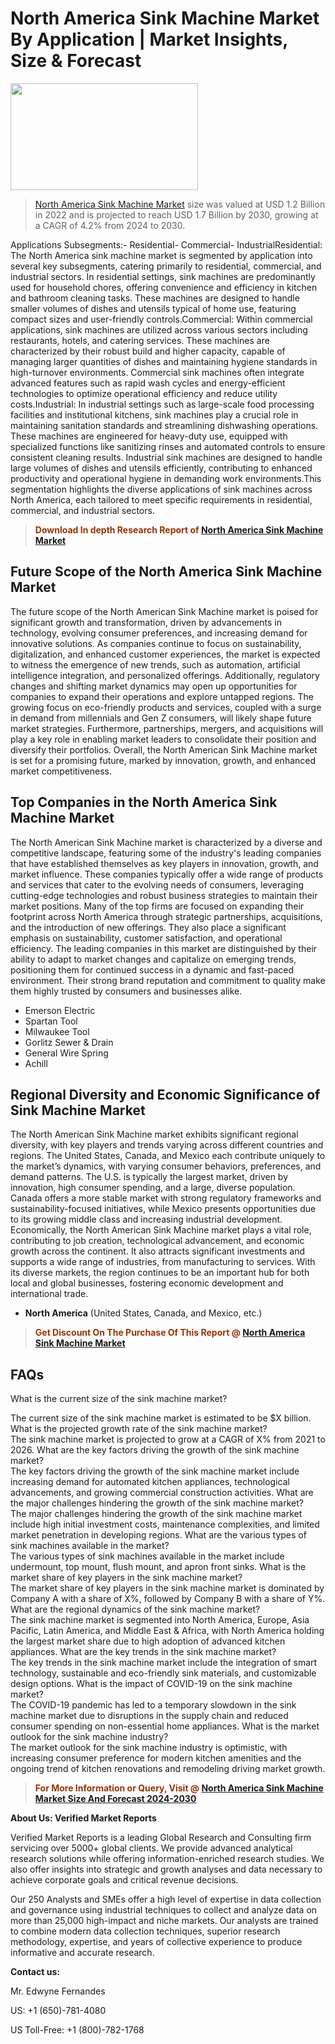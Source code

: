 <p><h1>North America Sink Machine Market By Application | Market Insights, Size & Forecast</h1><p><img class="aligncenter size-medium wp-image-105565" src="https://ffe5etoiles.com/wp-content/uploads/2025/01/MST7-300x171.png" alt="" width="300" height="171" /></p><blockquote><p><a href="https://www.verifiedmarketreports.com/download-sample/?rid=297100&utm_source=Github-NA&utm_medium=387" target="_blank">North America Sink Machine Market</a>  size was valued at USD 1.2 Billion in 2022 and is projected to reach USD 1.7 Billion by 2030, growing at a CAGR of 4.2% from 2024 to 2030.</p></blockquote>Applications Subsegments:- Residential- Commercial- IndustrialResidential:  The North America sink machine market is segmented by application into several key subsegments, catering primarily to residential, commercial, and industrial sectors. In residential settings, sink machines are predominantly used for household chores, offering convenience and efficiency in kitchen and bathroom cleaning tasks. These machines are designed to handle smaller volumes of dishes and utensils typical of home use, featuring compact sizes and user-friendly controls.Commercial:  Within commercial applications, sink machines are utilized across various sectors including restaurants, hotels, and catering services. These machines are characterized by their robust build and higher capacity, capable of managing larger quantities of dishes and maintaining hygiene standards in high-turnover environments. Commercial sink machines often integrate advanced features such as rapid wash cycles and energy-efficient technologies to optimize operational efficiency and reduce utility costs.Industrial:  In industrial settings such as large-scale food processing facilities and institutional kitchens, sink machines play a crucial role in maintaining sanitation standards and streamlining dishwashing operations. These machines are engineered for heavy-duty use, equipped with specialized functions like sanitizing rinses and automated controls to ensure consistent cleaning results. Industrial sink machines are designed to handle large volumes of dishes and utensils efficiently, contributing to enhanced productivity and operational hygiene in demanding work environments.This segmentation highlights the diverse applications of sink machines across North America, each tailored to meet specific requirements in residential, commercial, and industrial sectors.</p><blockquote><p><span style="color: #993300;"><strong>Download In depth Research Report of <a href="https://www.verifiedmarketreports.com/download-sample/?rid=297100&utm_source=Github-NA&utm_medium=387">North America Sink Machine Market</a></strong></span></p></blockquote><h2>Future Scope of the North America Sink Machine Market</h2><p>The future scope of the North American Sink Machine market is poised for significant growth and transformation, driven by advancements in technology, evolving consumer preferences, and increasing demand for innovative solutions. As companies continue to focus on sustainability, digitalization, and enhanced customer experiences, the market is expected to witness the emergence of new trends, such as automation, artificial intelligence integration, and personalized offerings. Additionally, regulatory changes and shifting market dynamics may open up opportunities for companies to expand their operations and explore untapped regions. The growing focus on eco-friendly products and services, coupled with a surge in demand from millennials and Gen Z consumers, will likely shape future market strategies. Furthermore, partnerships, mergers, and acquisitions will play a key role in enabling market leaders to consolidate their position and diversify their portfolios. Overall, the North American Sink Machine market is set for a promising future, marked by innovation, growth, and enhanced market competitiveness.</p><h2>Top Companies in the North America Sink Machine Market</h2><p>The North American Sink Machine market is characterized by a diverse and competitive landscape, featuring some of the industry's leading companies that have established themselves as key players in innovation, growth, and market influence. These companies typically offer a wide range of products and services that cater to the evolving needs of consumers, leveraging cutting-edge technologies and robust business strategies to maintain their market positions. Many of the top firms are focused on expanding their footprint across North America through strategic partnerships, acquisitions, and the introduction of new offerings. They also place a significant emphasis on sustainability, customer satisfaction, and operational efficiency. The leading companies in this market are distinguished by their ability to adapt to market changes and capitalize on emerging trends, positioning them for continued success in a dynamic and fast-paced environment. Their strong brand reputation and commitment to quality make them highly trusted by consumers and businesses alike.</p><p><ul><li>Emerson Electric </li><li> Spartan Tool </li><li> Milwaukee Tool </li><li> Gorlitz Sewer & Drain </li><li> General Wire Spring </li><li> Achill</li></ul></p><h2>Regional Diversity and Economic Significance of Sink Machine Market</h2><p>The North American Sink Machine market exhibits significant regional diversity, with key players and trends varying across different countries and regions. The United States, Canada, and Mexico each contribute uniquely to the market’s dynamics, with varying consumer behaviors, preferences, and demand patterns. The U.S. is typically the largest market, driven by innovation, high consumer spending, and a large, diverse population. Canada offers a more stable market with strong regulatory frameworks and sustainability-focused initiatives, while Mexico presents opportunities due to its growing middle class and increasing industrial development. Economically, the North American Sink Machine market plays a vital role, contributing to job creation, technological advancement, and economic growth across the continent. It also attracts significant investments and supports a wide range of industries, from manufacturing to services. With its diverse markets, the region continues to be an important hub for both local and global businesses, fostering economic development and international trade.</p><ul>    <li><strong>North America</strong> (United States, Canada, and Mexico, etc.)</li></ul><blockquote><p><span style="color: #993300;"><strong>Get Discount On The Purchase Of This Report @ <a href="https://www.verifiedmarketreports.com/ask-for-discount/?rid=297100&utm_source=Github-NA&utm_medium=387">North America Sink Machine Market</a></strong></span></p></blockquote><h2>FAQs</h2><p><FAQ>  <Question>    What is the current size of the sink machine market?</div><div>  </Question>  <Answer>    The current size of the sink machine market is estimated to be $X billion.  </Answer></FAQ><FAQ>  <Question>    What is the projected growth rate of the sink machine market?</div><div>  </Question>  <Answer>    The sink machine market is projected to grow at a CAGR of X% from 2021 to 2026.  </Answer></FAQ><FAQ>  <Question>    What are the key factors driving the growth of the sink machine market?</div><div>  </Question>  <Answer>    The key factors driving the growth of the sink machine market include increasing demand for automated kitchen appliances, technological advancements, and growing commercial construction activities.  </Answer></FAQ><FAQ>  <Question>    What are the major challenges hindering the growth of the sink machine market?</div><div>  </Question>  <Answer>    The major challenges hindering the growth of the sink machine market include high initial investment costs, maintenance complexities, and limited market penetration in developing regions.  </Answer></FAQ><FAQ>  <Question>    What are the various types of sink machines available in the market?</div><div>  </Question>  <Answer>    The various types of sink machines available in the market include undermount, top mount, flush mount, and apron front sinks.  </Answer></FAQ><FAQ>  <Question>    What is the market share of key players in the sink machine market?</div><div>  </Question>  <Answer>    The market share of key players in the sink machine market is dominated by Company A with a share of X%, followed by Company B with a share of Y%.  </Answer></FAQ><FAQ>  <Question>    What are the regional dynamics of the sink machine market?</div><div>  </Question>  <Answer>    The sink machine market is segmented into North America, Europe, Asia Pacific, Latin America, and Middle East & Africa, with North America holding the largest market share due to high adoption of advanced kitchen appliances.  </Answer></FAQ><FAQ>  <Question>    What are the key trends in the sink machine market?</div><div>  </Question>  <Answer>    The key trends in the sink machine market include the integration of smart technology, sustainable and eco-friendly sink materials, and customizable design options.  </Answer></FAQ><FAQ>  <Question>    What is the impact of COVID-19 on the sink machine market?</div><div>  </Question>  <Answer>    The COVID-19 pandemic has led to a temporary slowdown in the sink machine market due to disruptions in the supply chain and reduced consumer spending on non-essential home appliances.  </Answer></FAQ><FAQ>  <Question>    What is the market outlook for the sink machine industry?</div><div>  </Question>  <Answer>    The market outlook for the sink machine industry is optimistic, with increasing consumer preference for modern kitchen amenities and the ongoing trend of kitchen renovations and remodeling driving market growth.  </Answer></FAQ></p><blockquote><p><span style="color: #993300;"><strong>For More Information or Query, Visit @ <a href="https://www.verifiedmarketreports.com/product/sink-machine-market/">North America Sink Machine Market Size And Forecast 2024-2030</a></strong></span></p></blockquote><p><strong>About Us: Verified Market Reports</strong></p><p>Verified Market Reports is a leading Global Research and Consulting firm servicing over 5000+ global clients. We provide advanced analytical research solutions while offering information-enriched research studies. We also offer insights into strategic and growth analyses and data necessary to achieve corporate goals and critical revenue decisions.</p><p>Our 250 Analysts and SMEs offer a high level of expertise in data collection and governance using industrial techniques to collect and analyze data on more than 25,000 high-impact and niche markets. Our analysts are trained to combine modern data collection techniques, superior research methodology, expertise, and years of collective experience to produce informative and accurate research.</p><p><strong>Contact us:</strong></p><p>Mr. Edwyne Fernandes</p><p>US: +1 (650)-781-4080</p><p>US Toll-Free: +1 (800)-782-1768</p>
 
